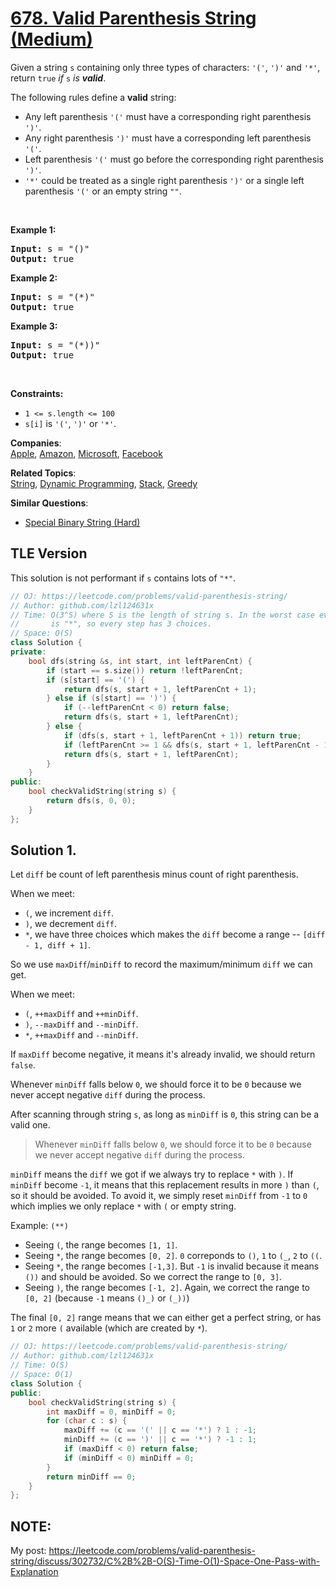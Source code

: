 # [678. Valid Parenthesis String (Medium)](https://leetcode.com/problems/valid-parenthesis-string/)

<p>Given a string <code>s</code> containing only three types of characters: <code>'('</code>, <code>')'</code> and <code>'*'</code>, return <code>true</code> <em>if</em> <code>s</code> <em>is <strong>valid</strong></em>.</p>

<p>The following rules define a <strong>valid</strong> string:</p>

<ul>
	<li>Any left parenthesis <code>'('</code> must have a corresponding right parenthesis <code>')'</code>.</li>
	<li>Any right parenthesis <code>')'</code> must have a corresponding left parenthesis <code>'('</code>.</li>
	<li>Left parenthesis <code>'('</code> must go before the corresponding right parenthesis <code>')'</code>.</li>
	<li><code>'*'</code> could be treated as a single right parenthesis <code>')'</code> or a single left parenthesis <code>'('</code> or an empty string <code>""</code>.</li>
</ul>

<p>&nbsp;</p>
<p><strong>Example 1:</strong></p>
<pre><strong>Input:</strong> s = "()"
<strong>Output:</strong> true
</pre><p><strong>Example 2:</strong></p>
<pre><strong>Input:</strong> s = "(*)"
<strong>Output:</strong> true
</pre><p><strong>Example 3:</strong></p>
<pre><strong>Input:</strong> s = "(*))"
<strong>Output:</strong> true
</pre>
<p>&nbsp;</p>
<p><strong>Constraints:</strong></p>

<ul>
	<li><code>1 &lt;= s.length &lt;= 100</code></li>
	<li><code>s[i]</code> is <code>'('</code>, <code>')'</code> or <code>'*'</code>.</li>
</ul>


**Companies**:  
[Apple](https://leetcode.com/company/apple), [Amazon](https://leetcode.com/company/amazon), [Microsoft](https://leetcode.com/company/microsoft), [Facebook](https://leetcode.com/company/facebook)

**Related Topics**:  
[String](https://leetcode.com/tag/string/), [Dynamic Programming](https://leetcode.com/tag/dynamic-programming/), [Stack](https://leetcode.com/tag/stack/), [Greedy](https://leetcode.com/tag/greedy/)

**Similar Questions**:
* [Special Binary String (Hard)](https://leetcode.com/problems/special-binary-string/)

## TLE Version

This solution is not performant if `s` contains lots of `"*"`.

```cpp
// OJ: https://leetcode.com/problems/valid-parenthesis-string/
// Author: github.com/lzl124631x
// Time: O(3^S) where S is the length of string s. In the worst case every character
//       is "*", so every step has 3 choices.
// Space: O(S)
class Solution {
private:
    bool dfs(string &s, int start, int leftParenCnt) {
        if (start == s.size()) return !leftParenCnt;
        if (s[start] == '(') {
            return dfs(s, start + 1, leftParenCnt + 1);
        } else if (s[start] == ')') {
            if (--leftParenCnt < 0) return false;
            return dfs(s, start + 1, leftParenCnt);
        } else {
            if (dfs(s, start + 1, leftParenCnt + 1)) return true;
            if (leftParenCnt >= 1 && dfs(s, start + 1, leftParenCnt - 1)) return true;
            return dfs(s, start + 1, leftParenCnt);
        }
    }
public:
    bool checkValidString(string s) {
        return dfs(s, 0, 0);
    }
};
```

## Solution 1.

Let `diff` be count of left parenthesis minus count of right parenthesis.

When we meet:

* `(`, we increment `diff`.
* `)`, we decrement `diff`.
* `*`, we have three choices which makes the `diff` become a range -- `[diff - 1, diff + 1]`.

So we use `maxDiff`/`minDiff` to record the maximum/minimum `diff` we can get.

When we meet:

* `(`, `++maxDiff` and `++minDiff`.
* `)`, `--maxDiff` and `--minDiff`.
* `*`, `++maxDiff` and `--minDiff`.

If `maxDiff` become negative, it means it's already invalid, we should return `false`.

Whenever `minDiff` falls below `0`, we should force it to be `0` because we never accept negative `diff` during the process.

After scanning through string `s`, as long as `minDiff` is `0`, this string can be a valid one.

> Whenever `minDiff` falls below `0`, we should force it to be `0` because we never accept negative `diff` during the process.

`minDiff` means the `diff` we got if we always try to replace `*` with `)`. If `minDiff` become `-1`, it means that this replacement results in more `)` than `(`, so it should be avoided. To avoid it, we simply reset `minDiff` from `-1` to `0` which implies we only replace `*` with `(` or empty string.

Example: `(**)`

* Seeing `(`, the range becomes `[1, 1]`.
* Seeing `*`, the range becomes `[0, 2]`. `0` correponds to `()`, `1` to `(_`, `2` to `((`.
* Seeing `*`, the range becomes `[-1,3]`. But `-1` is invalid because it means `())` and should be avoided. So we correct the range to `[0, 3]`.
* Seeing `)`, the range becomes `[-1, 2]`. Again, we correct the range to `[0, 2]` (because `-1` means `()_)` or `(_))`)

The final `[0, 2]` range means that we can either get a perfect string, or has `1` or `2` more `(` available (which are created by `*`).

```cpp
// OJ: https://leetcode.com/problems/valid-parenthesis-string/
// Author: github.com/lzl124631x
// Time: O(S)
// Space: O(1)
class Solution {
public:
    bool checkValidString(string s) {
        int maxDiff = 0, minDiff = 0;
        for (char c : s) {
            maxDiff += (c == '(' || c == '*') ? 1 : -1;
            minDiff += (c == ')' || c == '*') ? -1 : 1;
            if (maxDiff < 0) return false;
            if (minDiff < 0) minDiff = 0;
        }
        return minDiff == 0;
    }
};
```

## NOTE:

My post: https://leetcode.com/problems/valid-parenthesis-string/discuss/302732/C%2B%2B-O(S)-Time-O(1)-Space-One-Pass-with-Explanation